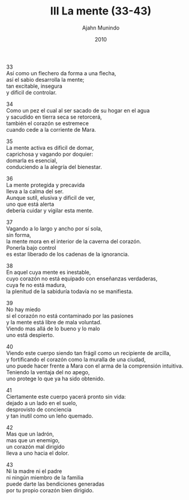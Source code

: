 ﻿---
author: "Ajahn Munindo"
title: "III La mente (33-43)"
booktitle: "Un Dhammapada para la Contemplación"
source: "https://forestsangha.org/teachings/books/un-dhammapada-para-la-contemplacion?language=Espa%C3%B1ol"
license: "BY-NC-ND"
publisher: "dhammamagga"
date: 2010
pubyear: 2010-2019 
weight: 3
draft: false
---  

33  
Así como un flechero da forma a una flecha,  
así el sabio desarrolla la mente;  
tan excitable, insegura  
y dificil de controlar.   
  
34  
Como un pez el cual al ser sacado de su hogar en el agua  
y sacudido en tierra seca se retorcerá,  
también el corazón se estremece  
cuando cede a la corriente de Mara.   

35  
La mente activa es dificil de domar,  
caprichosa y vagando por doquier:  
domarla es esencial,  
conduciendo a la alegría del bienestar.  

36  
La mente protegida y precavida  
lleva a la calma del ser.  
Aunque sutíl, elusiva y dificil de ver,  
uno que está alerta  
debería cuidar y vigilar esta mente.  

37  
Vagando a lo largo y ancho por sí sola,  
sin forma,  
la mente mora en el interior de la caverna del corazón.  
Ponerla bajo control  
es estar liberado de los cadenas de la ignorancia.  

38  
En aquel cuya mente es inestable,  
cuyo corazón no está equipado con enseñanzas verdaderas,  
cuya fe no está madura,  
la plenitud de la sabiduría todavía no se manifiesta.  

39  
No hay miedo  
si el corazón no está contaminado por las pasiones  
y la mente está libre de mala voluntad.  
Viendo mas allá de lo bueno y lo malo  
uno está despierto.  

40  
Viendo este cuerpo siendo tan frágil como un recipiente de arcilla,  
y fortificando el corazón como la muralla de una ciudad,  
uno puede hacer frente a Mara con el arma de la comprensión intuitiva.  
Teniendo la ventaja del no apego,  
uno protege lo que ya ha sido obtenido.  

41  
Ciertamente este cuerpo yacerá pronto sin vida:  
dejado a un lado en el suelo,  
desprovisto de conciencia  
y tan inutil como un leño quemado.  
  
42  
Mas que un ladrón,  
mas que un enemigo,  
un corazón mal dirigido  
lleva a uno hacia el dolor.  
  
43  
Ni la madre ni el padre  
ni ningún miembro de la familia  
puede darte las bendiciones generadas  
por tu propio corazón bien dirigido.  
